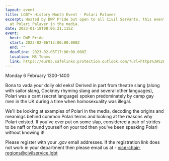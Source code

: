 ```yaml
---
layout: event
title: LGBT+ History Month Event - Polari Palaver
excerpt: Hosted by DWP Pride but open to all Civil Servants, this events looks
  at Polari Palaver in the media.
date: 2023-01-18T08:06:21.115Z
event:
  host: DWP Pride
  start: 2023-02-06T13:00:00.000Z
  end: ""
  deadline: 2023-02-03T17:00:00.000Z
  location: MS Teams
  link: https://eur03.safelinks.protection.outlook.com/?url=https%3A%2F%2Fteams.microsoft.com%2Fregistration%2F6fbxllcQF0GsKIDN_ob4ww%2Cr-JSDalAS0695HeqkxFCGA%2CuHW0JEcvJUq6mEvYcGwiuw%2CaO8v3kpDRUC66E0C5WEPdQ%2C8mJ-2f8J7E-FuoBdD8THTA%2CBjgh1Jljnk-RV_hU197Zqg%3Fmode%3Dread%26tenantId%3D96f1f6e9-1057-4117-ac28-80cdfe86f8c3&data=05%7C01%7Cross.starkie%40hmrc.gov.uk%7C44289ad2e2cd4385612e08daf8b39e20%7Cac52f73cfd1a4a9a8e7a4a248f3139e1%7C0%7C0%7C638095747579639102%7CUnknown%7CTWFpbGZsb3d8eyJWIjoiMC4wLjAwMDAiLCJQIjoiV2luMzIiLCJBTiI6Ik1haWwiLCJXVCI6Mn0%3D%7C3000%7C%7C%7C&sdata=APKzgDqDtPVb4RWEGFrxPFt9srjhIcwSY0AeSTOKaW8%3D&reserved=0
---
```

Monday 6 February 1300-1400

Bona to vada your dolly old eeks! Derived in part from theatre slang (along with sailor slang, Cockney rhyming slang and several other languages), Polari was a cant (secret language) spoken predominately by camp gay men in the UK during a time when homosexuality was illegal.

We'll be looking at examples of Polari in the media, decoding the origins and meanings behind common Polari terms and looking at the reasons why Polari existed. If you've ever put on some slap, considered a pair of strides to be naff or found yourself on your tod then you've been speaking Polari without knowing it!

Please register with your .gov email addresses. If the registration link does not work in your department then please email us at - [vice-chair-regions@civilservice.lgbt](vice-chair-regions@civilservice.lgbt)